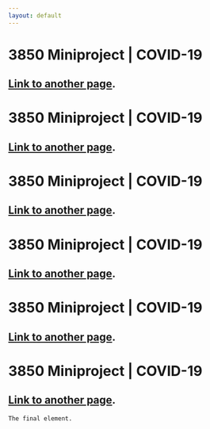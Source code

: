 ```yaml
---
layout: default
---
```


# 3850 Miniproject | COVID-19
## [Link to another page](./another-page.md).

# 3850 Miniproject | COVID-19
## [Link to another page](./another-page.md).

# 3850 Miniproject | COVID-19
## [Link to another page](./another-page.md).

# 3850 Miniproject | COVID-19
## [Link to another page](./another-page.md).

# 3850 Miniproject | COVID-19
## [Link to another page](./another-page.md).

# 3850 Miniproject | COVID-19
## [Link to another page](./another-page.md).

```
The final element.
```
